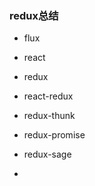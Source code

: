 ### redux总结

+ flux

+ react

+ redux

+ react-redux

+ redux-thunk

+ redux-promise

+ redux-sage



+ 